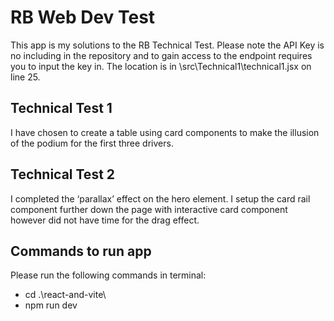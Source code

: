 # RB Web Dev Test

This app is my solutions to the RB Technical Test.
Please note the API Key is no including in the repository and to gain access to the endpoint requires you to input the key in. The location is in \src\Technical1\technical1.jsx on line 25.

## Technical Test 1
I have chosen to create a table using card components to make the illusion of the podium for the first three drivers.

## Technical Test 2
I completed the ‘parallax’ effect on the hero element. I setup the card rail component further down the page with interactive card component however did not have time for the drag effect.

## Commands to run app
Please run the following commands in terminal:
- cd .\react-and-vite\
- npm run dev
